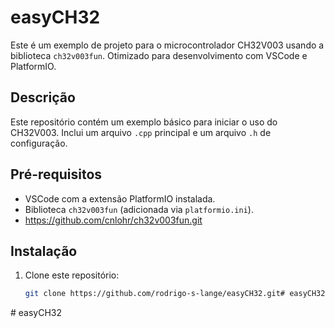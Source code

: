 # easyCH32

Este é um exemplo de projeto para o microcontrolador CH32V003 usando a biblioteca `ch32v003fun`. Otimizado para desenvolvimento com VSCode e PlatformIO.

## Descrição
Este repositório contém um exemplo básico para iniciar o uso do CH32V003. Inclui um arquivo `.cpp` principal e um arquivo `.h` de configuração.

## Pré-requisitos
- VSCode com a extensão PlatformIO instalada.
- Biblioteca `ch32v003fun` (adicionada via `platformio.ini`).
- https://github.com/cnlohr/ch32v003fun.git

## Instalação
1. Clone este repositório:
   ```bash
   git clone https://github.com/rodrigo-s-lange/easyCH32.git#   e a s y C H 3 2  
 #   e a s y C H 3 2  
 